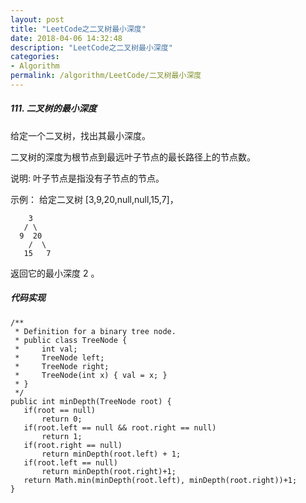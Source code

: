 ```yaml
---
layout: post
title: "LeetCode之二叉树最小深度"
date: 2018-04-06 14:32:48
description: "LeetCode之二叉树最小深度"
categories:
- Algorithm
permalink: /algorithm/LeetCode/二叉树最小深度
---
```


##### 111. 二叉树的最小深度

给定一个二叉树，找出其最小深度。

二叉树的深度为根节点到最远叶子节点的最长路径上的节点数。  

说明: 叶子节点是指没有子节点的节点。  

示例：
给定二叉树 [3,9,20,null,null,15,7]，  

```vim
    3
   / \
  9  20
    /  \
   15   7
```   
返回它的最小深度 2 。


##### 代码实现

```vim
/**
 * Definition for a binary tree node.
 * public class TreeNode {
 *     int val;
 *     TreeNode left;
 *     TreeNode right;
 *     TreeNode(int x) { val = x; }
 * }
 */
public int minDepth(TreeNode root) {
   if(root == null)
       return 0;
   if(root.left == null && root.right == null)
       return 1;
   if(root.right == null)
       return minDepth(root.left) + 1;
   if(root.left == null)
       return minDepth(root.right)+1;
   return Math.min(minDepth(root.left), minDepth(root.right))+1;
}
```
